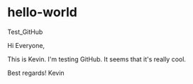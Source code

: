 # hello-world
Test_GitHub

Hi Everyone,

This is Kevin. I'm testing GitHub. It seems that it's really cool.

Best regards!
Kevin
